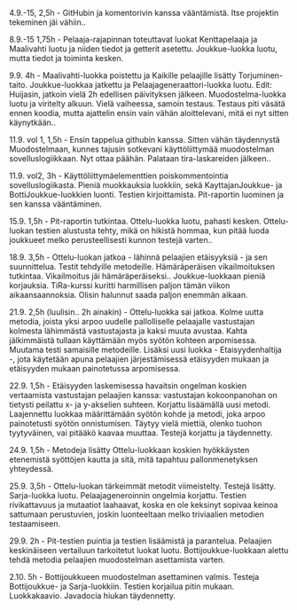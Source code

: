 4.9.-15, 2,5h - GitHubin ja komentorivin kanssa vääntämistä. Itse projektin tekeminen jäi vähiin..

8.9.-15 1,75h - Pelaaja-rajapinnan toteuttavat luokat Kenttapelaaja ja Maalivahti luotu ja niiden tiedot ja getterit asetettu. Joukkue-luokka luotu, mutta tiedot ja toiminta kesken.

9.9. 4h - Maalivahti-luokka poistettu ja Kaikille pelaajille lisätty Torjuminen-taito. Joukkue-luokkaa jatkettu ja Pelaajageneraattori-luokka luotu. Edit: Huijasin, jatkoin vielä 2h edellisen päivityksen jälkeen. Muodostelma-luokka luotu ja viritelty alkuun. Vielä vaiheessa, samoin testaus. Testaus piti väsätä ennen koodia, mutta ajattelin ensin vain vähän aloittelevani, mitä ei nyt sitten käynytkään..

11.9. vol 1, 1,5h - Ensin tappelua githubin kanssa. Sitten vähän täydennystä Muodostelmaan, kunnes tajusin sotkevani käyttöliittymää muodostelman sovelluslogiikkaan. Nyt ottaa päähän. Palataan tira-laskareiden jälkeen..

11.9. vol2, 3h - Käyttöliittymäelementtien poiskommentointia sovelluslogiikasta. Pieniä muokkauksia luokkiin, sekä KayttajanJoukkue- ja BottiJoukkue-luokkien luonti. Testien kirjoittamista. Pit-raportin luominen ja sen kanssa vääntäminen.

15.9. 1,5h - Pit-raportin tutkintaa. Ottelu-luokka luotu, pahasti kesken. Ottelu-luokan testien alustusta tehty, mikä on hikistä hommaa, kun pitää luoda joukkueet melko perusteellisesti kunnon testejä varten..

18.9. 3,5h - Ottelu-luokan jatkoa - lähinnä pelaajien etäisyyksiä - ja sen suunnittelua. Testit tehdyille metodeille. Hämäräperäisen vikailmoituksen tutkintaa. Vikailmoitus jäi hämäräperäiseksi.. Joukkue-luokkaan pieniä korjauksia. TiRa-kurssi kuritti harmillisen paljon tämän viikon aikaansaannoksia. Olisin halunnut saada paljon enemmän aikaan.

21.9. 2,5h (luulisin.. 2h ainakin) - Ottelu-luokka sai jatkoa. Kolme uutta metodia, joista yksi arpoo uudelle pallolliselle pelaajalle vastustajan kolmesta lähimmästä vastustajasta ja kaksi muuta avustaa. Kahta jälkimmäistä tullaan käyttämään myös syötön kohteen arpomisessa. Muutama testi samaisille metodeille. Lisäksi uusi luokka - Etaisyydenhaltija -, jota käytetään apuna pelaajien järjestämisessä etäisyyden mukaan ja etäisyyden mukaan painotetussa arpomisessa.

22.9. 1,5h - Etäisyyden laskemisessa havaitsin ongelman koskien vertaamista vastustajan pelaajien kanssa: vastustajan kokoonpanohan on tietysti peilattu x- ja y-akselien suhteen. Korjattu lisäämällä uusi metodi. Laajennettu luokkaa määrittämään syötön kohde ja metodi, joka arpoo painotetusti syötön onnistumisen. Täytyy vielä miettiä, olenko tuohon tyytyväinen, vai pitääkö kaavaa muuttaa. Testejä korjattu ja täydennetty.

24.9. 1,5h - Metodeja lisätty Ottelu-luokkaan koskien hyökkäysten etenemistä syöttöjen kautta ja sitä, mitä tapahtuu pallonmenetyksen yhteydessä.

25.9. 3,5h - Ottelu-luokan tärkeimmät metodit viimeistelty. Testejä lisätty. Sarja-luokka luotu. Pelaajageneroinnin ongelmia korjattu. Testien rivikattavuus ja mutaatiot laahaavat, koska en ole keksinyt sopivaa keinoa sattumaan perustuvien, joskin luonteeltaan melko triviaalien metodien testaamiseen.

29.9. 2h - Pit-testien puintia ja testien lisäämistä ja parantelua. Pelaajien keskinäiseen vertailuun tarkoitetut luokat luotu. Bottijoukkue-luokkaan alettu tehdä metodia pelaajien muodostelman asettamista varten.

2.10. 5h - Bottijoukkueen muodostelman asettaminen valmis. Testeja Bottijoukkue- ja Sarja-luokkiin. Testien korjailua pitin mukaan. Luokkakaavio. Javadocia hiukan täydennetty.
